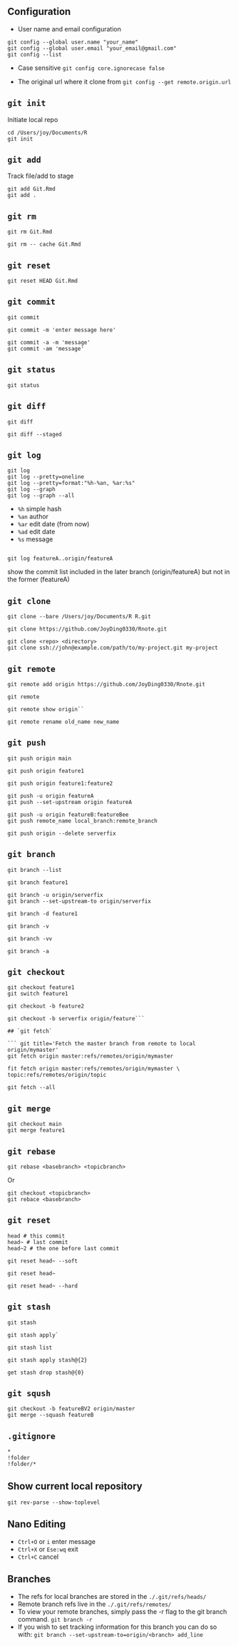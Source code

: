 ## Configuration

- User name and email configuration
``` git
git config --global user.name "your_name"  
git config --global user.email "your_email@gmail.com"
git config --list 
```

- Case sensitive
`git config core.ignorecase false`

- The original url where it clone from
`git config --get remote.origin.url`

## `git init`
Initiate local repo

``` git
cd /Users/joy/Documents/R
git init
```

## `git add`
Track file/add to stage
``` git
git add Git.Rmd
git add .
```

## `git rm`
``` git title='Untrack file'
git rm Git.Rmd
```

``` git title='Keep in cache but not track'
git rm -- cache Git.Rmd
```

## `git reset`
``` git title='Remove from stage'
git reset HEAD Git.Rmd
```

## `git commit`

``` git title='Commit staged files and edit message in editor'
git commit
```

``` git title='Commit staged files and edit short message'
git commit -m 'enter message here'
```

``` git title='Stage and commit at the same time'
git commit -a -m 'message'
git commit -am 'message'
```

## `git status`
``` git title='Check git status'
git status
```

## `git diff`
``` git title='Check file edit details (unstaged changes)'
git diff
```

``` git title='Check file edit details (between staged one and committed one)'
git diff --staged
```

## `git log`
``` git title='Check history commit'
git log
git log --pretty=oneline 
git log --pretty=format:"%h-%an, %ar:%s" 
git log --graph
git log --graph --all
```

- `%h` simple hash
- `%an` author
- `%ar` edit date (from now)
- `%ad` edit date
- `%s` message


``` git title='Check part of the log history'

git log featureA..origin/featureA
```
show the commit list included in the later branch (origin/featureA) but not in the former (featureA)

## `git clone`
``` git title='Create bare repository'
git clone --bare /Users/joy/Documents/R R.git
```

``` git title='Clone the entire repo'
git clone https://github.com/JoyDing0330/Rnote.git
```

``` git title='Cloning to a specific folder'
git clone <repo> <directory>
git clone ssh://john@example.com/path/to/my-project.git my-project
```

## `git remote`
``` git title='Remote repository connect'
git remote add origin https://github.com/JoyDing0330/Rnote.git
```

``` git title='Check remote repo'
git remote
```

``` git title='Obtain more information about the remote repository'
git remote show origin``
```

``` git title='Change remote repo name'
git remote rename old_name new_name
```

## `git push`

``` git title='Push to main branch'
git push origin main
```

``` git title='Push to feature1 branch'
git push origin feature1
```

``` git title='Push local feature1 branch to remote feature2 branch in origin repo'
git push origin feature1:feature2
```

``` git title='Push the locally new-created branch featureA to remote origin'
git push -u origin featureA
git push --set-upstream origin featureA
```

``` git title='Push the locally new-created branch featureB to the branch featureBee on remote origin'
git push -u origin featureB:featureBee
git push remote_name local_branch:remote_branch
```

``` git title='Delete remote branch'
git push origin --delete serverfix
```

## `git branch`

``` git title='Print branch list'
git branch --list
```

``` git title='Create new branch feature1'
git branch feature1
```

``` git title='Change the tracked upstream branch '
git branch -u origin/serverfix
git branch --set-upstream-to origin/serverfix
```
``` git title='Delete branch'
git branch -d feature1
```

``` git title='See the last commit for each branch'
git branch -v
```

``` git title='See local branch and [tracked remote branch] and the last commit record'
git branch -vv
```

``` git title='See all branch (remote branch is in red)'
git branch -a
```

## `git checkout`

``` git title='Change to feature1 branch'
git checkout feature1
git switch feature1
```

``` git title='Create branch and switch to that branch'
git checkout -b feature2
```

``` git title='Create a local branch named serverfix from remote origin/feature1'
git checkout -b serverfix origin/feature```

## `git fetch`

``` git title='Fetch the master branch from remote to local origin/mymaster'
git fetch origin master:refs/remotes/origin/mymaster
```

``` git title='Fetch multiple branches'
fit fetch origin master:refs/remotes/origin/mymaster \ topic:refs/remotes/origin/topic
```

``` git title='Fetch all of the tracked branches'
git fetch --all
```

## `git merge`

``` git title='Merge feature1 to main branches'
git checkout main
git merge feature1
```

## `git rebase`

``` git title='Rebase the topicbranch to the basebranch'
git rebase <basebranch> <topicbranch>
```

Or
``` git title='Rebase the topicbranch to the basebranch'
git checkout <topicbranch>
git rebace <basebranch>
```

## `git reset`

``` git
head # this commit
head~ # last commit
head~2 # the one before last commit
```
``` git title='Cancel the commit but the file is still stages (soft)'
git reset head~ --soft
```

``` git title='Cancel the commit and the file is not staged'
git reset head~
```

``` git title='Cancel the commit and remove the edits'
git reset head~ --hard
```

## `git stash`

``` git title='Save the unfinished work and keep the working directory clean to checkout to another branch'
git stash
```

``` git title='Restore the saved work'
git stash apply`
```

``` git title='Get the store list, {0} is the last one'
git stash list
```

``` git title='Get the previous save thing'
git stash apply stash@{2}
```

``` git title='Drop a stash record'
get stash drop stash@{0}
```

## `git sqush`

```
git checkout -b featureBV2 origin/master
git merge --squash featureB
```

## `.gitignore`
``` git title='ignore all except one folder/file'
*
!folder
!folder/*
```

## Show current local repository

`git rev-parse --show-toplevel`

## Nano Editing

- `Ctrl+O` or `i` enter message
- `Ctrl+X` or `Ese:wq` exit
- `Ctrl+C` cancel


## Branches
- The refs for local branches are stored in the `./.git/refs/heads/`
- Remote branch refs live in the `./.git/refs/remotes/`
- To view your remote branches, simply pass the -r flag to the git branch command. `git branch -r`
- If you wish to set tracking information for this branch you can do so with:
`git branch --set-upstream-to=origin/<branch> add_line`
